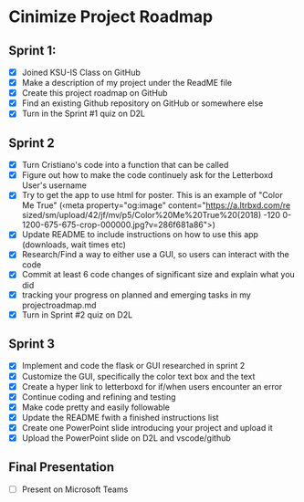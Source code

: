 # Cinimize Project Roadmap

## Sprint 1:
- [x] Joined KSU-IS Class on GitHub
- [x] Make a description of my project under the ReadME file
- [x] Create this project roadmap on GitHub
- [x] Find an existing Github repository on GitHub or somewhere else
- [x] Turn in the Sprint #1 quiz on D2L

## Sprint 2
- [x] Turn Cristiano's code into a function that can be called
- [x] Figure out how to make the code continuely ask for the Letterboxd User's username
- [x] Try to get the app to use html for poster. This is an example of "Color Me True"  (‹meta property="og:image" content="https://a.ltrbxd.com/re
sized/sm/upload/42/jf/mv/p5/Color%20Me%20True%20(2018) -120
0-1200-675-675-crop-000000.jpg?v=286f681a86">)
- [x] Update README to include instructions on how to use this app (downloads, wait times etc)
- [x] Research/Find a way to either use a GUI, so users can interact with the code
- [x] Commit at least 6 code changes of significant size and explain what you did
- [x] tracking your progress on planned and emerging tasks in my projectroadmap.md
- [x] Turn in Sprint #2 quiz on D2L
  
## Sprint 3
- [x] Implement and code the flask or GUI researched in sprint 2
- [x] Customize the GUI, specifically the color text box and the text
- [x] Create a hyper link to letterboxd for if/when users encounter an error
- [x] Continue coding and refining and testing
- [x] Make code pretty and easily followable
- [x] Update the README fwith a finished instructions list
- [x] Create one PowerPoint slide introducing your project and upload it
- [x] Upload the PowerPoint slide on D2L and vscode/github
  
## Final Presentation
- [ ] Present on Microsoft Teams
